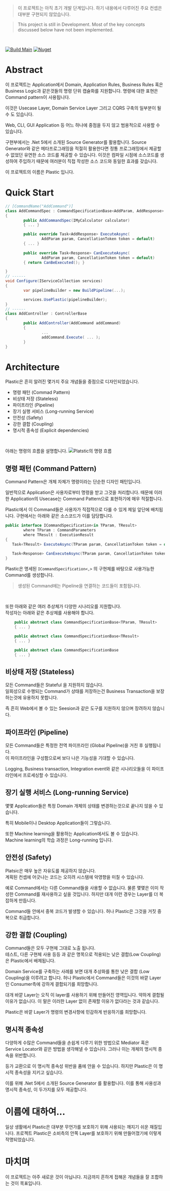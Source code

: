 ﻿> 이 프로젝트는 아직 초기 개발 단계입니다. 하기 내용에서 다루어진 주요 컨셉은 대부분 구현되지 않았습니다.

> This project is still in Development. Most of the key concepts discussed below have not been implemented.
<br>

[![Build Main](https://github.com/sang-hyeon/Plastic/actions/workflows/github_actions.yml/badge.svg?branch=main)](https://github.com/sang-hyeon/Plastic/actions/workflows/github_actions.yml)
[![Nuget](https://img.shields.io/nuget/v/Plastic)](https://www.nuget.org/packages/Plastic/)

# Abstract
이 프로젝트는 Application에서 Domain, Application Rules, Business Rules 혹은 Business Logic과 같은것들의 명령 단위 캡슐화를 지원합니다. 명령에 대한 표현은 Command pattern이 사용됩니다.

이것은 Usecase Layer, Domain Service Layer 그리고 CQRS 구축의 일부분이 될 수 도 있습니다.

Web, CLI, GUI Application 등 어느 하나에 중점을 두지 않고 범용적으로 사용할 수 있습니다.

구현부에서는 .Net 5에서 소개된 Source Generator를 활용합니다.
Source Generator와 같은 메타프로그래밍을 적절히 활용한다면 정통 프로그래밍에서 제공할 수 없었던 유연한 소스 코드를 제공할 수 있습니다.
이것은 컴파일 시점에 소스코드를 생성하여 주입하기 때문에 여러분이 직접 작성한 소스 코드와 동일한 효과를 갖습니다.

이 프로젝트의 이름은 Plastic 입니다.

# Quick Start
```cs
// [CommandName("AddCommand")]
class AddCommandSpec : CommandSpecificationBase<AddParam, AddResponse>
{
        public AddCommandSpec(IMyCalculator calculator)
        { ... }

        public override Task<AddResponse> ExecuteAsync(
                AddParam param, CancellationToken token = default)
        { ... }
        
        public override Task<Response> CanExecuteAsync(
                AddParam param, CancellationToken token = default)
        { return CanBeExecuted(); }

}
// ------
void Configure(IServiceCollection services)
{
        var pipelineBuilder = new BuildPipeline(...);

        services.UsePlastic(pipelineBuilder);
}
// ------
class AddController : ControllerBase
{
        public AddController(AddCommand addCommand)
        {
                ...
                addCommand.Execute( ... );
        }
}

```


# Architecture
Plastic은 흔히 알려진 몇가지 주요 개념들을 중점으로 디자인되었습니다.

* 명령 패턴 (Commad Pattern)
* 비상태 저장 (Stateless)
* 파이프라인 (Pipeline)
* 장기 실행 서비스 (Long-running Service)
* 안전성 (Safety)
* 강한 결합 (Coupling)
* 명시적 종속성 (Explicit dependencies)

<br>

아래는 명령의 흐름을 설명합니다.
![Platstic의 명령 흐름](resources/command-flow.jpg)

## 명령 패턴 (Command Pattern)
Command Pattern은 개체 자체가 명령이라는 단순한 디자인 패턴입니다.

일반적으로 Application은 사용자로부터 명령을 받고 그것을 처리합니다.
때문에 이러한 Application의 Usecase는 Command Pattern으로 표현하기에 매우 적절합니다.

Plastic에서 이 Command들은 사용자가 직접적으로 다룰 수 있게 제일 앞단에 배치됩니다.
구현에서는 아래와 같은 소스코드가 이를 담당합니다.

```cs
public interface ICommandSpecification<in TParam, TResult>
        where TParam : CommandParameters
        where TResult : ExecutionResult
{
   Task<TResult> ExecuteAsync(TParam param, CancellationToken token = default);
   
   Task<Response> CanExecuteAsync(TParam param, CancellationToken token = default);
}
```

Plastic은 명세된 `ICommandSpecification<,>` 의 구현체를 바탕으로 사용가능한 Command를 생성합니다.
> 생성된 Command에는 Pipeline을 연결하는 코드들이 포함됩니다.

<br>

또한 아래와 같은 여러 추상체가 다양한 시나리오를 지원합니다. <br>
작성자는 아래와 같은 추상체를 사용해야 합니다.

```cs
    public abstract class CommandSpecificationBase<TParam, TResult>
    { ... }

    public abstract class CommandSpecificationBase<TResult>
    { ... }

    public abstract class CommandSpecificationBase
    { ... }
```


## 비상태 저장 (Stateless)
모든 Command들은 Stateful 을 지원하지 않습니다. <br>
일회성으로 수행되는 Command가 상태를 저장하는건 Business Transaction을 보장하는것에 유용하지 못합니다.

즉 흔히 Web에서 볼 수 있는 Seesion과 같은 도구를 지원하지 않으며 장려하지 않습니다.

## 파이프라인 (Pipeline)
모든 Command들은 특정한 전역 파이프라인 (Global Pipeline)을 거친 후 실행됩니다. <br>
이 파이프라인을 구성함으로써 보다 나은 기능성을 기대할 수 있습니다.

Logging, Business transaction, Integration event와 같은 시나리오들을 이 파이프라인에서 프로세싱할 수 있습니다.

## 장기 실행 서비스 (Long-running Service)
몇몇 Application들은 특정 Domain 개체의 상태를 변경하는것으로 끝나지 않을 수 있습니다.

특히 Mobile이나 Desktop Application들이 그렇습니다.

또한 Machine learning을 활용하는 Application에서도 볼 수 있습니다. <br>
Machine learning의 학습 과정은 Long-running 입니다.

## 안전성 (Safety)
Platsic은 매우 높은 자유도를 제공하지 않습니다. <br>
계획된 컨셉에 어긋나는 코드는 오히려 시스템에 악영향을 미칠 수 있습니다.

예로 Command에서는 다른 Command들을 사용할 수 없습니다.
물론 몇몇은 이미 작성한 Command를 재사용하고 싶을 것입니다.
하지만 대개 이런 경우는 Layer를 더 복잡하게 만듭니다.

Command들 안에서 중복 코드가 발생할 수 있습니다. 허나 Plastic은 그것을 거짓 중복으로 취급합니다.

## 강한 결합 (Coupling)
Command들은 모두 구현체 그대로 노출 됩니다. <br>
테스트, 다른 구현체 사용 등등 과 같은 명목으로 적용되는 낮은 결합(Low Coupling)은 Plastic에서 배제됩니다.
 
Domain Service를 구축하는 사례를 보면 대개 추상화를 통한 낮은 결합 (Low Coupling)을 이루려고 합니다.
허나 Plastic에서 Command들은 이것의 바깥 Layer인 Consumer측에 강하게 결합되기를 희망합니다.

대개 바깥 Layer는 오직 이 layer를 사용하기 위해 만들어진 영역입니다. 약하게 결합될 이유가 없습니다.
이 말은 이러한 Layer 없이 존재할 이유가 없다라는 것과 같습니다.

Plastic은 바깥 Layer가 명령의 변경사항에 민감하게 반응하기를 희망합니다.

## 명시적 종속성 
다양하게 수많은 Command들을 손쉽게 다루기 위한 방법으로 Mediator 혹은 Service Locator와 같은 방법을 생각해낼 수 있습니다.
그러나 이는 개체의 명시적 종속을 위반합니다.

등가 교환으로 이 명시적 종속성 위반을 품에 안을 수 있습니다.
하지만 Plastic은 이 명시적 종속성을 지키고 싶습니다.

이를 위해 .Net 5에서 소개된 Source Generator 를 활용합니다.
이를 통해 사용성과 명시적 종속성, 이 두가지를 모두 제공합니다.

# 이름에 대하여...
일상 생활에서 Plastic은 대부분 무언가를 보호하기 위해 사용되는 깨지기 쉬운 재질입니다.
프로젝트 Plastic은 소비측의 안쪽 Layer를 보호하기 위해 만들어졌기에 이렇게 작명되었습니다.


# 마치며
이 프로젝트는 아주 새로운 것이 아닙니다.
지금까지 흔하게 접해온 개념들을 잘 조합하는 것이 목표입니다.
